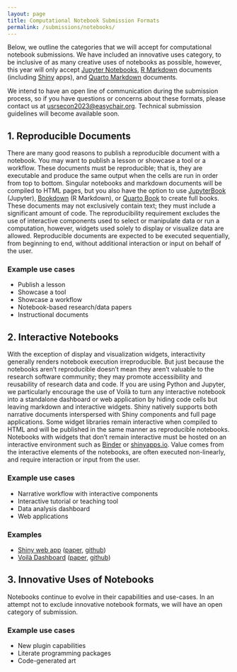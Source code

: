 ```yaml
---
layout: page
title: Computational Notebook Submission Formats
permalink: /submissions/notebooks/
---
```


Below, we outline the categories that we will accept for computational notebook submissions.
We have included an innovative uses category, to be inclusive of as many creative uses of notebooks as possible, however, this year will only accept [Jupyter Notebooks](https://jupyter.org/), [R Markdown](https://rmarkdown.rstudio.com/) documents (including [Shiny](https://shiny.rstudio.com/) apps), and [Quarto Markdown](https://quarto.org/docs/authoring/markdown-basics.html) documents.

We intend to have an open line of communication during the submission process, so if you have questions or concerns about these formats, please contact us at [usrsecon2023@easychair.org](mailto:usrsecon2023@easychair.org).
Technical submission guidelines will become available soon.

## 1. Reproducible Documents

There are many good reasons to publish a reproducible document with a notebook. You may want to publish a lesson or showcase a tool or a workflow.
These documents must be reproducible; that is, they are executable and produce the same output when the cells are run in order from top to bottom.
Singular notebooks and markdown documents will be compiled to HTML pages, but you also have the option to use [JupyterBook](https://jupyterbook.org) (Jupyter),  [Bookdown](https://bookdown.org/home/) (R Markdown), or [Quarto Book](https://quarto.org/docs/books/) to create full books.
These documents may not exclusively contain text; they must include a significant amount of code.
The reproducibility requirement excludes the use of interactive components used to select or manipulate data or run a computation, however, widgets used solely to display or visualize data are allowed.
Reproducible documents are expected to be executed sequentially, from beginning to end, without additional interaction or input on behalf of the user.

### Example use cases

- Publish a lesson
- Showcase a tool
- Showcase a workflow
- Notebook-based research/data papers
- Instructional documents

## 2. Interactive Notebooks

With the exception of display and visualization widgets, interactivity generally renders notebook execution irreproducible.
But just because the notebooks aren’t reproducible doesn’t mean they aren’t valuable to the research software community; they may promote accessibility and reusability of research data and code.
If you are using Python and Jupyter, we particularly encourage the use of Voilà to turn any interactive notebook into a standalone dashboard or web application by hiding code cells but leaving markdown and interactive widgets.
Shiny natively supports both narrative documents interspersed with Shiny components and full page applications.
Some widget libraries remain interactive when compiled to HTML and will be published in the same manner as reproducible notebooks.
Notebooks with widgets that don’t remain interactive must be hosted on an interactive environment such as [Binder](https://mybinder.org/) or [shinyapps.io](https://www.shinyapps.io/).
Value comes from the interactive elements of the notebooks, are often executed non-linearly, and require interaction or input from the user.

### Example use cases

- Narrative workflow with interactive components
- Interactive tutorial or teaching tool
- Data analysis dashboard
- Web applications

### Examples

- [Shiny web app](http://www.graphbio1.com/en/) ([paper](https://doi.org/10.3389/fgene.2022.957317), [github](https://github.com/databio2022/GraphBio))
- [Voilà Dashboard](https://mybinder.org/v2/gh/zolabar/iexfinder/main?urlpath=voila%2Frender%2F/iexfinder_voila.ipynb) ([paper](https://doi.org/10.5281/zenodo.5707405), [github](https://github.com/zolabar/IexFinder))

## 3. Innovative Uses of Notebooks

Notebooks continue to evolve in their capabilities and use-cases.
In an attempt not to exclude innovative notebook formats, we will have an open category of submission.

### Example use cases

- New plugin capabilities
- Literate programming packages
- Code-generated art
